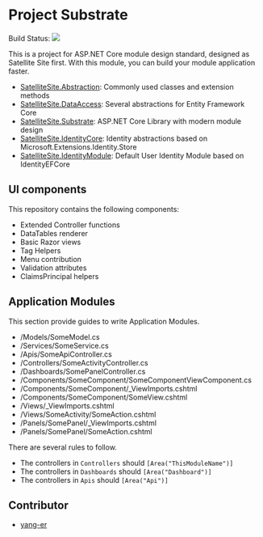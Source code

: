 # Project Substrate

Build Status: ![](https://api.travis-ci.com/namofun/uikit.svg?branch=master)

This is a project for ASP.NET Core module design standard,  designed as Satellite Site first. With this module, you can build your module application faster.

- [SatelliteSite.Abstraction](https://nuget.xylab.fun/packages/SatelliteSite.Abstraction): Commonly used classes and extension methods
- [SatelliteSite.DataAccess](https://nuget.xylab.fun/packages/SatelliteSite.DataAccess): Several abstractions for Entity Framework Core
- [SatelliteSite.Substrate](https://nuget.xylab.fun/packages/SatelliteSite.Substrate): ASP.NET Core Library with modern module design
- [SatelliteSite.IdentityCore](https://nuget.xylab.fun/packages/SatelliteSite.IdentityCore): Identity abstractions based on Microsoft.Extensions.Identity.Store
- [SatelliteSite.IdentityModule](https://nuget.xylab.fun/packages/SatelliteSite.IdentityModule): Default User Identity Module based on IdentityEFCore

## UI components

This repository contains the following components:

- Extended Controller functions
- DataTables renderer
- Basic Razor views
- Tag Helpers
- Menu contribution
- Validation attributes
- ClaimsPrincipal helpers

## Application Modules

This section provide guides to write Application Modules.

- /Models/SomeModel.cs
- /Services/SomeService.cs
- /Apis/SomeApiController.cs
- /Controllers/SomeActivityController.cs
- /Dashboards/SomePanelController.cs
- /Components/SomeComponent/SomeComponentViewComponent.cs
- /Components/SomeComponent/_ViewImports.cshtml
- /Components/SomeComponent/SomeView.cshtml
- /Views/_ViewImports.cshtml
- /Views/SomeActivity/SomeAction.cshtml
- /Panels/SomePanel/_ViewImports.cshtml
- /Panels/SomePanel/SomeAction.cshtml

There are several rules to follow.

- The controllers in `Controllers` should `[Area("ThisModuleName")]`
- The controllers in `Dashboards` should `[Area("Dashboard")]`
- The controllers in `Apis` should `[Area("Api")]`

## Contributor

- [yang-er](https://github.com/yang-er)
